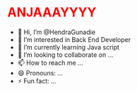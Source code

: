 <h1 style="color:red;">ANJAAAYYYY</h1>

- 👋 Hi, I’m @HendraGunadie
- 👀 I’m interested in Back End Developer
- 🌱 I’m currently learning Java script
- 💞️ I’m looking to collaborate on ...
- 📫 How to reach me ...
- 😄 Pronouns: ...
- ⚡ Fun fact: ...

<!---
HendraGunadie/HendraGunadie is a ✨ special ✨ repository because its `README.md` (this file) appears on your GitHub profile.
You can click the Preview link to take a look at your changes.
--->
